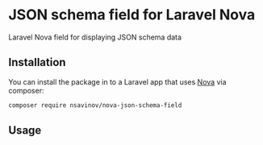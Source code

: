 # JSON schema field for Laravel Nova
Laravel Nova field for displaying JSON schema data

## Installation

You can install the package in to a Laravel app that uses [Nova](https://nova.laravel.com) via composer:

```bash
composer require nsavinov/nova-json-schema-field
```

## Usage

```php
```